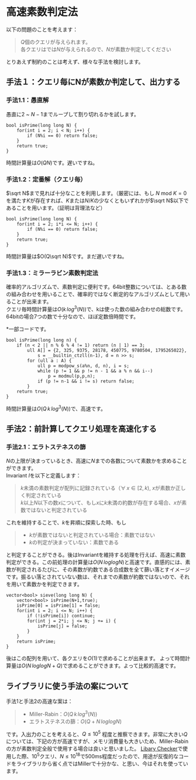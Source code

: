 # 高速素数判定法

以下の問題のことを考えます：
> $Q$個のクエリが与えられます。<br>
> 各クエリはでは$N$が与えられるので、$N$が素数か判定してください<br>

とりあえず制約のことは考えず、様々な手法を検討します。

## 手法１：クエリ毎にNが素数か判定して、出力する

### 手法1.1：愚直解

愚直に$2$ ~ $N-1$までループして割り切れるかを試します。

```
bool isPrime(long long N) {
    for(int i = 2; i < N; i++) {
        if (N%i == 0) return false;
    }
    return true;
}
```

時間計算量は$O(QN)$です。遅いですね。

### 手法1.2：定番解（クエリ毎）
$\sqrt N$まで見れば十分なことを利用します。（厳密には、もし $N$ mod $K = 0$を満たす$K$が存在すれば、$K$または$N/K$の少なくともいずれかが$\sqrt N$以下であることを用います。（証明は背理法など）

```
bool isPrime(long long N) {
    for(int i = 2; i*i <= N; i++) {
        if (N%i == 0) return false; 
    }
    return true;
}
```

時間計算量は$O(Q\sqrt N)$です。まだ遅いですね。

### 手法1.3：ミラーラビン素数判定法

確率的アルゴリズムで、素数判定に便利です。64bit整数については、とある数の組み合わせを用いることで、確率的ではなく断定的なアルゴリズムとして用いることが出来ます。<br>
クエリ毎時間計算量は$O(k\,log^3(N))$で、kは使った数の組み合わせの総数です。64bitの場合7つの数で十分なので、ほぼ定数倍時間です。

*一部コードです。

```
bool isPrime(long long n) {
    if (n < 2 || n % 6 % 4 != 1) return (n | 1) == 3;
        ull A[] = {2, 325, 9375, 28178, 450775, 9780504, 1795265022},
            s = __builtin_ctzll(n-1), d = n >> s;
        for (ull a : A) {
            ull p = modpow_s(a%n, d, n), i = s;
            while (p != 1 && p != n - 1 && a % n && i--)
                p = modmul(p,p,n);
            if (p != n-1 && i != s) return false;
        }
    return true;
}
```

時間計算量は$O(Q\,k\,log^3(N))$で、高速です。

## 手法2：前計算してクエリ処理を高速化する

### 手法2.1：エラトステネスの篩
$N$の上限が決まっているとき、高速に$N$までの各数について素数かを求めることができます。<br>
Invariant $I$を以下と定義します：
> $k$未満の素数判定が配列に記録されている（$\forall \,x \in [2,k)$, $x$が素数か正しく判定されている<br>
> $k$以上$N$以下の数$x$について、もし$x$に$k$未満の約数が存在する場合、$x$が素数ではないと判定されている

これを維持することで、$k$を昇順に探索した時、もし
>* $k$が素数ではないと判定されている場合：素数ではない<br>
>* $k$の判定が決まっていない：素数である

と判定することができる。後はInvariantを維持する処理を行えば、高速に素数判定ができる。この前処理の計算量は$O(N\,loglogN)$と高速です。直感的には、素数が判定されるたびに、その素数が約数である合成数を全て篩い落とすイメージです。振るい落とされていない数は、それまでの素数が約数ではないので、それを用いて素数かを判定できます。

```
vector<bool> sieve(long long N) {
    vector<bool> isPrime(N+1,true);
    isPrime[0] = isPrime[1] = false;
    for(int i = 2; i <= N; i++) {
        if (!isPrime[i]) continue;
        for(int j = 2*i; j <= N; j += i) {
            isPrime[j] = false;
        }
    }
    return isPrime;
}
```

後はこの配列を用いて、各クエリを$O(1)$で求めることが出来ます。
よって時間計算量は$O(N\,loglogN + Q)$で求めることができます。よって比較的高速です。

## ライブラリに使う手法の案について
手法1と手法2の高速な案は：<br>
>* Miller-Rabin：$O(Q\,k\,log^3(N))$ <br>
>* エラトステネスの篩：$O(Q + N\,loglogN)$ <br>

です。入出力のことを考えると、$Q \leq 10^5$ 程度と推察できます。非常に大きい$Q$については、下記の方が高速ですが、メモリ消費量も大きいため、Miller-Rabinの方が素数判定全般で使用する場合は良いと思いました。
[Libary Checker](https://judge.yosupo.jp/problem/primality_test)で使用した際、$10^5$クエリ、$N \leq 10^{18}$で500ms程度だったので、用途が反復的なコードをライブラリから省く点ではMillerで十分かな、と思い、今はそれを使っています。
